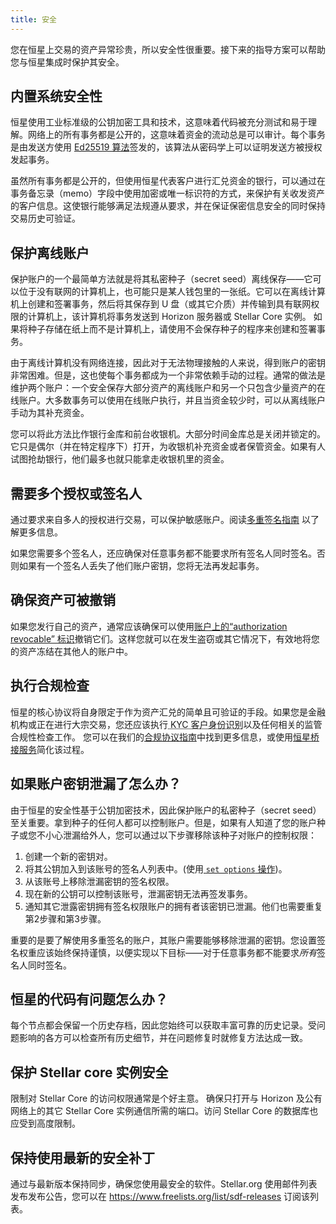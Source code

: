 ```yaml
---
title: 安全
---
```


您在恒星上交易的资产异常珍贵，所以安全性很重要。接下来的指导方案可以帮助您与恒星集成时保护其安全。

## 内置系统安全性

恒星使用工业标准级的公钥加密工具和技术，这意味着代码被充分测试和易于理解。网络上的所有事务都是公开的，这意味着资金的流动总是可以审计。每个事务是由发送方使用 [Ed25519 算法](https://ed25519.cr.yp.to)签发的，该算法从密码学上可以证明发送方被授权发起事务。

虽然所有事务都是公开的，但使用恒星代表客户进行汇兑资金的银行，可以通过在事务备忘录（memo）字段中使用加密或唯一标识符的方式，来保护有关收发资产的客户信息。这使银行能够满足法规遵从要求，并在保证保密信息安全的同时保持交易历史可验证。


## 保护离线账户

保护账户的一个最简单方法就是将其私密种子（secret seed）离线保存——它可以位于没有联网的计算机上，也可能只是某人钱包里的一张纸。它可以在离线计算机上创建和签署事务，然后将其保存到 U 盘（或其它介质）并传输到具有联网权限的计算机上，该计算机将事务发送到 Horizon 服务器或 Stellar Core 实例。 如果将种子存储在纸上而不是计算机上，请使用不会保存种子的程序来创建和签署事务。

由于离线计算机没有网络连接，因此对于无法物理接触的人来说，得到账户的密钥非常困难。但是，这也使每个事务都成为一个非常依赖手动的过程。通常的做法是维护两个账户：一个安全保存大部分资产的离线账户和另一个只包含少量资产的在线账户。大多数事务可以使用在线账户执行，并且当资金较少时，可以从离线账户手动为其补充资金。

您可以将此方法比作银行金库和前台收银机。大部分时间金库总是关闭并锁定的。它只是偶尔（并在特定程序下）打开，为收银机补充资金或者保管资金。如果有人试图抢劫银行，他们最多也就只能拿走收银机里的资金。


## 需要多个授权或签名人

通过要求来自多人的授权进行交易，可以保护敏感账户。阅读[多重签名指南](concepts/multi-sig.md) 以了解更多信息。

如果您需要多个签名人，还应确保对任意事务都不能要求所有签名人同时签名。否则如果有一个签名人丢失了他们账户密钥，您将无法再发起事务。


## 确保资产可被撤销

如果您发行自己的资产，通常应该确保可以使用[账户上的“authorization revocable” 标识](concepts/accounts.md#flags)撤销它们。这样您就可以在发生盗窃或其它情况下，有效地将您的资产冻结在其他人的账户中。


## 执行合规检查

恒星的核心协议将自身限定于作为资产汇兑的简单且可验证的手段。如果您是金融机构或正在进行大宗交易，您还应该执行<abbr title="Know Your Customer"> KYC 客户身份识别</abbr>以及任何相关的监管合规性检查工作。 您可以在我们的[合规协议指南](compliance-protocol.md)中找到更多信息，或使用[恒星桥接服务](https://github.com/stellar/bridge-server)简化该过程。


## 如果账户密钥泄漏了怎么办？

由于恒星的安全性基于公钥加密技术，因此保护账户的私密种子（secret seed）至关重要。拿到种子的任何人都可以控制账户。但是，如果有人知道了您的账户种子或您不小心泄漏给外人，您可以通过以下步骤移除该种子对账户的控制权限：

1. 创建一个新的密钥对。
2. 将其公钥加入到该账号的签名人列表中。(使用[ `set options` 操作](concepts/list-of-operations.md#set-options))。
3. 从该账号上移除泄漏密钥的签名权限。
4. 现在新的公钥可以控制该账号，泄漏密钥无法再签发事务。
5. 通知其它泄露密钥拥有签名权限账户的拥有者该密钥已泄漏。他们也需要重复第2步骤和第3步骤。

重要的是要了解使用多重签名的账户，其账户需要能够移除泄漏的密钥。您设置签名权重应该始终保持谨慎，以便实现以下目标——对于任意事务都不能要求*所有*签名人同时签名。


## 恒星的代码有问题怎么办？

每个节点都会保留一个历史存档，因此您始终可以获取丰富可靠的历史记录。受问题影响的各方可以检查所有历史细节，并在问题修复时就修复方法达成一致。


## 保护 Stellar core 实例安全

限制对 Stellar Core 的访问权限通常是个好主意。 确保只打开与 Horizon 及公有网络上的其它 Stellar Core 实例通信所需的端口。访问 Stellar Core 的数据库也应受到高度限制。


## 保持使用最新的安全补丁

通过与最新版本保持同步，确保您使用最安全的软件。Stellar.org 使用邮件列表发布发布公告，您可以在 https://www.freelists.org/list/sdf-releases 订阅该列表。
